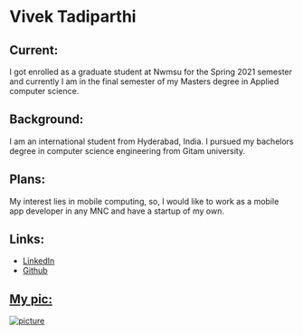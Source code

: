 # Vivek Tadiparthi
## Current:
I got enrolled as a graduate student at Nwmsu for the Spring 2021 semester and currently I am in the final semester of my Masters degree in Applied computer science.   
## Background: 
I am an international student from Hyderabad, India. I pursued my bachelors degree in computer science engineering from Gitam university.
## Plans: 
My interest lies in mobile computing, so, I would like to work as a mobile app developer in any MNC and have a startup of my own.
## Links:
<ul>
  <li><a href="https://www.linkedin.com/in/vivektadiparthi/">LinkedIn</li>   
  <li><a href="https://github.com/vivektadiparthi">Github</li>
</ul>

## My pic:   
![picture](https://media-exp1.licdn.com/dms/image/C4D03AQEmUX5ba_R4gA/profile-displayphoto-shrink_400_400/0/1610239019881?e=1648080000&v=beta&t=vQQqeCxhxH6tVEdoNA0x8b80F3FkXKbrJ5201HNXeiQ)
